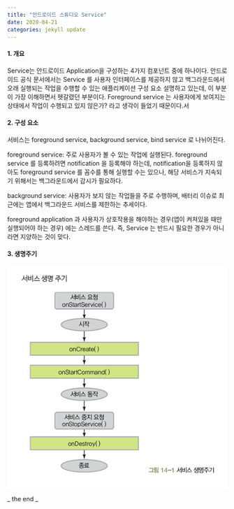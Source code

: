 ```yaml
---
title: "안드로이드 스튜디오 Service"
date: 2020-04-21
categories: jekyll update
---
```


#### 1. 개요
Service는 안드로이드 Application을 구성하는 4가지 컴포넌트 중에 하나이다. 
안드로이드 공식 문서에서는 Service 를 사용자 인터페이스를 제공하지 않고 백그라운드에서 오래 실행되는 작업을 수행할 수 있는 애플리케이션 구성 요소
설명하고 있는데, 이 부분이 가장 이해하면서 헷갈렸던 부분이다. Foreground service 는 사용자에게 보여지는 상태에서 작업이 수행되고 있지 않은가? 라고 생각이 들었기 때문이다.서

#### 2. 구성 요소
서비스는 foreground service, background service, bind service 로 나뉘어진다. 

foreground service: 주로 사용자가 볼 수 있는 작업에 실행된다. foreground service 를 등록하려면 notification 을 등록해야 하는데,
notification을 등록하지 않아도 foreground service 를 꼼수를 통해 실행할 수는 있으나, 해당 서비스가 지속되기 위해서는 백그라운드에서
감시가 필요하다. 

background service: 사용자가 보지 않는 작업들을 주로 수행하며, 배터리 이슈로 최근에는 앱에서 백그라운드 서비스를 제한하는 추세이다.


foreground application 과 사용자가 상호작용을 해야하는 경우(앱이 켜져있을 때만 실행되어야 하는 경우) 에는 스레드를 쓴다.
즉, Service 는 반드시 필요한 경우가 아니라면 지양하는 것이 맞다.


#### 3. 생명주기

![ex_screenshot](../images/android_service_lifecycle.png)



_ the end _


